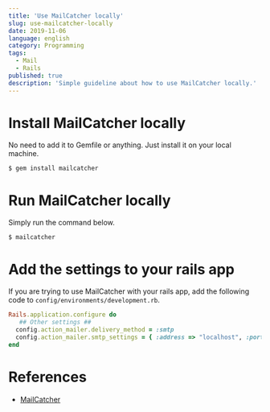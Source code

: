 ```yaml
---
title: 'Use MailCatcher locally'
slug: use-mailcatcher-locally
date: 2019-11-06
language: english
category: Programming
tags:
  - Mail
  - Rails
published: true
description: 'Simple guideline about how to use MailCatcher locally.'
---
```


# Install MailCatcher locally

No need to add it to Gemfile or anything. Just install it on your local machine.

```
$ gem install mailcatcher
```

# Run MailCatcher locally

Simply run the command below.

```
$ mailcatcher
```

# Add the settings to your rails app

If you are trying to use MailCatcher with your rails app, add the following code to `config/environments/development.rb`.

```ruby
Rails.application.configure do
   ## Other settings ##
  config.action_mailer.delivery_method = :smtp
  config.action_mailer.smtp_settings = { :address => "localhost", :port => 1025 }
end
```

# References

- [MailCatcher](https://mailcatcher.me/)
